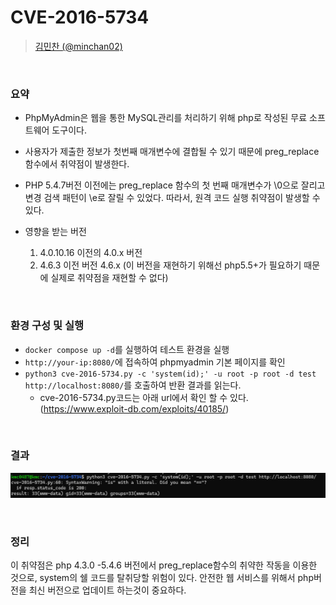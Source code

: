 # CVE-2016-5734

> [김민찬 (@minchan02)](https://github.com/minchan02)

<br />

### 요약
- PhpMyAdmin은 웹을 통한 MySQL관리를 처리하기 위해 php로 작성된 무료 소프트웨어 도구이다.
- 사용자가 제출한 정보가 첫번째 매개변수에 결합될 수 있기 때문에 preg_replace함수에서 취약점이 발생한다.
- PHP 5.4.7버전 이전에는 preg_replace 함수의 첫 번째 매개변수가 \0으로 잘리고 변경 검색 패턴이 \e로 잘릴 수 있었다. 따라서, 원격 코드 실행 취약점이 발생할 수 있다.

- 영향을 받는 버전
  1. 4.0.10.16 이전의 4.0.x 버전
  2. 4.6.3 이전 버전 4.6.x (이 버전을 재현하기 위해선 php5.5+가 필요하기 때문에 실제로 취약점을 재현할 수 없다)

<br/>

### 환경 구성 및 실행
- `docker compose up -d`를 실행하여 테스트 환경을 실행
- `http://your-ip:8080/`에 접속하여 phpmyadmin 기본 페이지를 확인
- `python3 cve-2016-5734.py -c 'system(id);' -u root -p root -d test http://localhost:8080/`를 호출하여 반환 결과를 읽는다.
    - cve-2016-5734.py코드는 아래 url에서 확인 할 수 있다. (https://www.exploit-db.com/exploits/40185/)

<br/>

### 결과

![](result.png)

<br/>

### 정리
이 취약점은 php 4.3.0 -5.4.6 버전에서 preg_replace함수의 취약한 작동을 이용한 것으로, system의 쉘 코드를 탈취당할 위험이 있다. 안전한 웹 서비스를 위해서 php버전을 최신 버전으로 업데이트 하는것이 중요하다.
